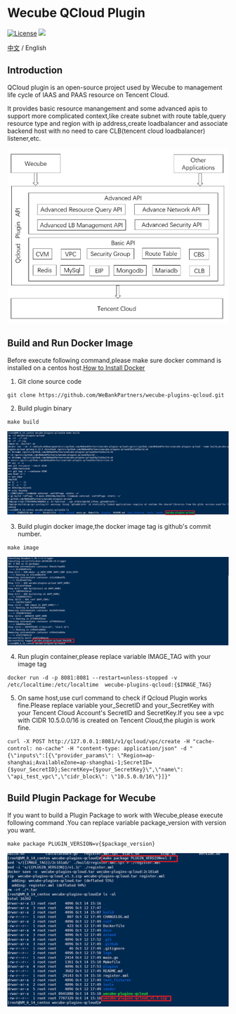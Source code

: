 # Wecube QCloud Plugin
[![License](https://img.shields.io/badge/License-Apache%202.0-blue.svg)](https://opensource.org/licenses/Apache-2.0)
![](https://img.shields.io/badge/language-golang-orang.svg)

[中文](README.md) / English

## Introduction

QCloud plugin is an open-source project used by Wecube to management life cycle of IAAS and PAAS resource on Tencent Cloud.

It provides basic resource manangement and some advanced apis to support more complicated context,like create subnet with route table,query resource type and region with ip address,create loadbalancer and associate backend host with no need to care CLB(tencent cloud loadbalancer) listener,etc.

<img src="./docs/compile/images/plugin_function_en.png" />


## Build and Run Docker Image

Before execute following command,please make sure docker command is installed on a centos host.[How to Install Docker](https://docs.docker.com/install/linux/docker-ce/centos/)

1. Git clone source code 
```
git clone https://github.com/WeBankPartners/wecube-plugins-qcloud.git
```

2. Build plugin binary
```
make build 
```
![qcloud_build](docs/compile/images/qcloud_build.png)

3. Build plugin docker image,the docker image tag is github's commit number.
```
make image
```
![qcloud_image](docs/compile/images/qcloud_image.png)

4. Run plugin container,please replace variable IMAGE_TAG with your image tag
```
docker run -d -p 8081:8081 --restart=unless-stopped -v /etc/localtime:/etc/localtime  wecube-plugins-qcloud:{$IMAGE_TAG}
```

5. On same host,use curl command to check if Qcloud Plugin works fine.Please replace variable your_SecretID and your_SecretKey with your Tencent Cloud Account's SecretID and SecretKey.If you see a vpc with CIDR 10.5.0.0/16 is created on Tencent Cloud,the plugin is work fine.
```
curl -X POST http://127.0.0.1:8081/v1/qcloud/vpc/create -H "cache-control: no-cache" -H "content-type: application/json" -d "{\"inputs\":[{\"provider_params\": \"Region=ap-shanghai;AvailableZone=ap-shanghai-1;SecretID={$your_SecretID};SecretKey={$your_SecretKey}\",\"name\": \"api_test_vpc\",\"cidr_block\": \"10.5.0.0/16\"}]}"
```

## Build Plugin Package for Wecube

If you want to build a Plugin Package to work with Wecube,please execute following command .You can replace variable package_version with version you want.
```
make package PLUGIN_VERSION=v{$package_version}
```
![qcloud_package](docs/compile/images/qcloud_plugin_package.png)




